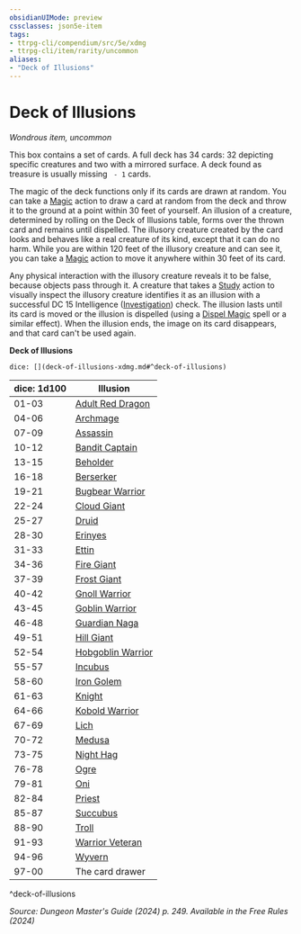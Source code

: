 ```yaml
---
obsidianUIMode: preview
cssclasses: json5e-item
tags:
- ttrpg-cli/compendium/src/5e/xdmg
- ttrpg-cli/item/rarity/uncommon
aliases: 
- "Deck of Illusions"
---
```

# Deck of Illusions
*Wondrous item, uncommon*  



This box contains a set of cards. A full deck has 34 cards: 32 depicting specific creatures and two with a mirrored surface. A deck found as treasure is usually missing ` - 1` cards.

The magic of the deck functions only if its cards are drawn at random. You can take a [Magic](2-Mechanics/CLI/rules/actions.md#Magic) action to draw a card at random from the deck and throw it to the ground at a point within 30 feet of yourself. An illusion of a creature, determined by rolling on the Deck of Illusions table, forms over the thrown card and remains until dispelled. The illusory creature created by the card looks and behaves like a real creature of its kind, except that it can do no harm. While you are within 120 feet of the illusory creature and can see it, you can take a [Magic](2-Mechanics/CLI/rules/actions.md#Magic) action to move it anywhere within 30 feet of its card.

Any physical interaction with the illusory creature reveals it to be false, because objects pass through it. A creature that takes a [Study](2-Mechanics/CLI/rules/actions.md#Study) action to visually inspect the illusory creature identifies it as an illusion with a successful DC 15 Intelligence ([Investigation](2-Mechanics/CLI/rules/skills.md#Investigation)) check. The illusion lasts until its card is moved or the illusion is dispelled (using a [Dispel Magic](2-Mechanics/CLI/spells/dispel-magic-xphb.md) spell or a similar effect). When the illusion ends, the image on its card disappears, and that card can't be used again.

**Deck of Illusions**

`dice: [](deck-of-illusions-xdmg.md#^deck-of-illusions)`

| dice: 1d100 | Illusion |
|-------------|----------|
| 01-03 | [Adult Red Dragon](2-Mechanics/CLI/bestiary/dragon/adult-red-dragon-xmm.md) |
| 04-06 | [Archmage](2-Mechanics/CLI/bestiary/humanoid/archmage-xmm.md) |
| 07-09 | [Assassin](2-Mechanics/CLI/bestiary/humanoid/assassin-xmm.md) |
| 10-12 | [Bandit Captain](2-Mechanics/CLI/bestiary/humanoid/bandit-captain-xmm.md) |
| 13-15 | [Beholder](2-Mechanics/CLI/bestiary/aberration/beholder-xmm.md) |
| 16-18 | [Berserker](2-Mechanics/CLI/bestiary/humanoid/berserker-xmm.md) |
| 19-21 | [Bugbear Warrior](2-Mechanics/CLI/bestiary/fey/bugbear-warrior-xmm.md) |
| 22-24 | [Cloud Giant](2-Mechanics/CLI/bestiary/giant/cloud-giant-xmm.md) |
| 25-27 | [Druid](2-Mechanics/CLI/bestiary/humanoid/druid-xmm.md) |
| 28-30 | [Erinyes](2-Mechanics/CLI/bestiary/fiend/erinyes-xmm.md) |
| 31-33 | [Ettin](2-Mechanics/CLI/bestiary/giant/ettin-xmm.md) |
| 34-36 | [Fire Giant](2-Mechanics/CLI/bestiary/giant/fire-giant-xmm.md) |
| 37-39 | [Frost Giant](2-Mechanics/CLI/bestiary/giant/frost-giant-xmm.md) |
| 40-42 | [Gnoll Warrior](2-Mechanics/CLI/bestiary/fiend/gnoll-warrior-xmm.md) |
| 43-45 | [Goblin Warrior](2-Mechanics/CLI/bestiary/fey/goblin-warrior-xmm.md) |
| 46-48 | [Guardian Naga](2-Mechanics/CLI/bestiary/celestial/guardian-naga-xmm.md) |
| 49-51 | [Hill Giant](2-Mechanics/CLI/bestiary/giant/hill-giant-xmm.md) |
| 52-54 | [Hobgoblin Warrior](2-Mechanics/CLI/bestiary/fey/hobgoblin-warrior-xmm.md) |
| 55-57 | [Incubus](2-Mechanics/CLI/bestiary/fiend/incubus-xmm.md) |
| 58-60 | [Iron Golem](2-Mechanics/CLI/bestiary/construct/iron-golem-xmm.md) |
| 61-63 | [Knight](2-Mechanics/CLI/bestiary/humanoid/knight-xmm.md) |
| 64-66 | [Kobold Warrior](2-Mechanics/CLI/bestiary/dragon/kobold-warrior-xmm.md) |
| 67-69 | [Lich](2-Mechanics/CLI/bestiary/undead/lich-xmm.md) |
| 70-72 | [Medusa](2-Mechanics/CLI/bestiary/monstrosity/medusa-xmm.md) |
| 73-75 | [Night Hag](2-Mechanics/CLI/bestiary/fiend/night-hag-xmm.md) |
| 76-78 | [Ogre](2-Mechanics/CLI/bestiary/giant/ogre-xmm.md) |
| 79-81 | [Oni](2-Mechanics/CLI/bestiary/fiend/oni-xmm.md) |
| 82-84 | [Priest](2-Mechanics/CLI/bestiary/humanoid/priest-xmm.md) |
| 85-87 | [Succubus](2-Mechanics/CLI/bestiary/fiend/succubus-xmm.md) |
| 88-90 | [Troll](2-Mechanics/CLI/bestiary/giant/troll-xmm.md) |
| 91-93 | [Warrior Veteran](2-Mechanics/CLI/bestiary/humanoid/warrior-veteran-xmm.md) |
| 94-96 | [Wyvern](2-Mechanics/CLI/bestiary/dragon/wyvern-xmm.md) |
| 97-00 | The card drawer |
^deck-of-illusions

*Source: Dungeon Master's Guide (2024) p. 249. Available in the Free Rules (2024)*